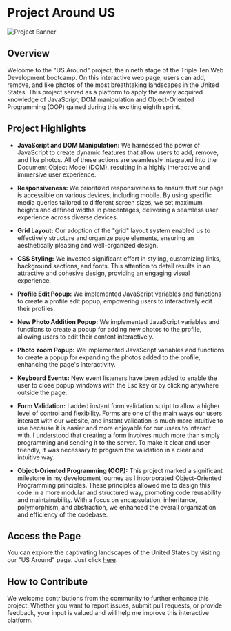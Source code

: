 # Project Around US

![Project Banner](https://images.unsplash.com/photo-1669023414162-5bb06bbff0ec?auto=format&fit=crop&q=80&w=1932&ixlib=rb-4.0.3&ixid=M3wxMjA3fDB8MHxwaG90by1wYWdlfHx8fGVufDB8fHx8fA%3D%3D)

## Overview

Welcome to the "US Around" project, the nineth stage of the Triple Ten Web Development bootcamp. On this interactive web page, users can add, remove, and like photos of the most breathtaking landscapes in the United States. This project served as a platform to apply the newly acquired knowledge of JavaScript, DOM manipulation and Object-Oriented Programming (OOP) gained during this exciting eighth sprint.

## Project Highlights

- **JavaScript and DOM Manipulation:** We harnessed the power of JavaScript to create dynamic features that allow users to add, remove, and like photos. All of these actions are seamlessly integrated into the Document Object Model (DOM), resulting in a highly interactive and immersive user experience.

- **Responsiveness:** We prioritized responsiveness to ensure that our page is accessible on various devices, including mobile. By using specific media queries tailored to different screen sizes, we set maximum heights and defined widths in percentages, delivering a seamless user experience across diverse devices.

- **Grid Layout:** Our adoption of the "grid" layout system enabled us to effectively structure and organize page elements, ensuring an aesthetically pleasing and well-organized design.

- **CSS Styling:** We invested significant effort in styling, customizing links, background sections, and fonts. This attention to detail results in an attractive and cohesive design, providing an engaging visual experience.

- **Profile Edit Popup:** We implemented JavaScript variables and functions to create a profile edit popup, empowering users to interactively edit their profiles.

- **New Photo Addition Popup:** We implemented JavaScript variables and functions to create a popup for adding new photos to the profile, allowing users to edit their content interactively.

- **Photo zoom Popup:** We implemented JavaScript variables and functions to create a popup for expanding the photos added to the profile, enhancing the page's interactivity.

- **Keyboard Events:** New event listeners have been added to enable the user to close popup windows with the Esc key or by clicking anywhere outside the page.

- **Form Validation:** I added instant form validation script to allow a higher level of control and flexibility. Forms are one of the main ways our users interact with our website, and instant validation is much more intuitive to use because it is easier and more enjoyable for our users to interact with. I understood that creating a form involves much more than simply programming and sending it to the server. To make it clear and user-friendly, it was necessary to program the validation in a clear and intuitive way.

- **Object-Oriented Programming (OOP):** This project marked a significant milestone in my development journey as I incorporated Object-Oriented Programming principles. These principles allowed me to design this code in a more modular and structured way, promoting code reusability and maintainability. With a focus on encapsulation, inheritance, polymorphism, and abstraction, we enhanced the overall organization and efficiency of the codebase.

## Access the Page

You can explore the captivating landscapes of the United States by visiting our "US Around" page. Just click [here](https://olivetha.github.io/web_project_around/).

## How to Contribute

We welcome contributions from the community to further enhance this project. Whether you want to report issues, submit pull requests, or provide feedback, your input is valued and will help me improve this interactive platform.
